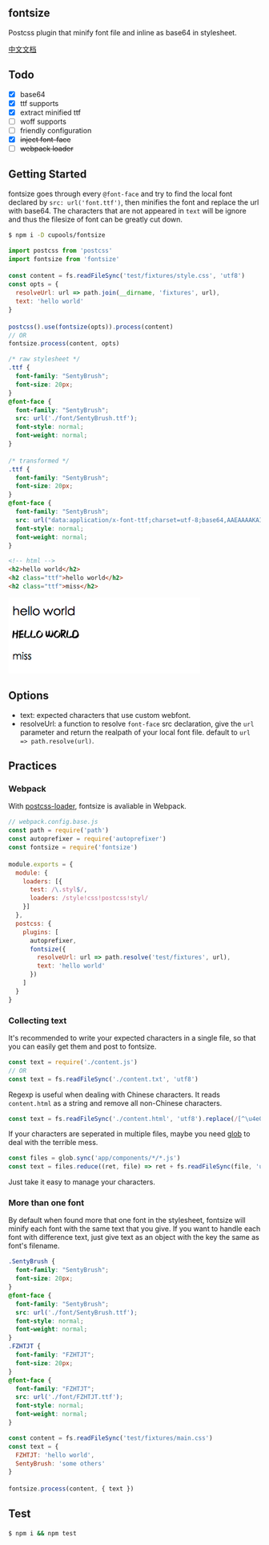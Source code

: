 ## fontsize

Postcss plugin that minify font file and inline as base64 in stylesheet.

[中文文档][]

## Todo

- [x] base64
- [x] ttf supports
- [x] extract minified ttf
- [ ] woff supports
- [ ] friendly configuration
- [x] <s>inject font-face</s>
- [ ] <s>webpack loader</s>

## Getting Started

fontsize goes through every `@font-face` and try to find the local font declared by `src: url('font.ttf')`, then minifies the font and replace the url with base64. The characters that are not appeared in `text` will be ignore and thus the filesize of font can be greatly cut down.

```bash
$ npm i -D cupools/fontsize
```

```js
import postcss from 'postcss'
import fontsize from 'fontsize'

const content = fs.readFileSync('test/fixtures/style.css', 'utf8')
const opts = {
  resolveUrl: url => path.join(__dirname, 'fixtures', url),
  text: 'hello world'
}

postcss().use(fontsize(opts)).process(content)
// OR
fontsize.process(content, opts)
```

```css
/* raw stylesheet */
.ttf {
  font-family: "SentyBrush";
  font-size: 20px;
}
@font-face {
  font-family: "SentyBrush";
  src: url('./font/SentyBrush.ttf');
  font-style: normal;
  font-weight: normal;
}

/* transformed */
.ttf {
  font-family: "SentyBrush";
  font-size: 20px;
}
@font-face {
  font-family: "SentyBrush";
  src: url("data:application/x-font-ttf;charset=utf-8;base64,AAEAAAAKAIAAAwAgT1MvMkHQFusAAACsAAA...");
  font-style: normal;
  font-weight: normal;
}
```

```html
<!-- html -->
<h2>hello world</h2>
<h2 class="ttf">hello world</h2>
<h2 class="ttf">miss</h2>
```

![example](docs/example.png)

## Options

- text: expected characters that use custom webfont.
- resolveUrl: a function to resolve `font-face` src declaration, give the `url` parameter and return the realpath of your local font file. default to `url => path.resolve(url)`.

## Practices

### Webpack

With [postcss-loader][], fontsize is avaliable in Webpack.

```js
// webpack.config.base.js
const path = require('path')
const autoprefixer = require('autoprefixer')
const fontsize = require('fontsize')

module.exports = {
  module: {
    loaders: [{
      test: /\.styl$/,
      loaders: /style!css!postcss!styl/
    }]
  },
  postcss: {
    plugins: [
      autoprefixer,
      fontsize({
        resolveUrl: url => path.resolve('test/fixtures', url),
        text: 'hello world'
      })
    ]
  }
}
```

### Collecting text

It's recommended to write your expected characters in a single file, so that you can easily get them and post to fontsize.

```js
const text = require('./content.js')
// OR
const text = fs.readFileSync('./content.txt', 'utf8')
```

Regexp is useful when dealing with Chinese characters. It reads `content.html` as a string and remove all non-Chinese characters.

```js
const text = fs.readFileSync('./content.html', 'utf8').replace(/[^\u4e00-\u9fa5]/g, '')
```

If your characters are seperated in multiple files, maybe you need [glob][] to deal with the terrible mess.

```js
const files = glob.sync('app/components/*/*.js')
const text = files.reduce((ret, file) => ret + fs.readFileSync(file, 'utf8'), '')
```

Just take it easy to manage your characters.

### More than one font

By default when found more that one font in the stylesheet, fontsize will minify each font with the same text that you give. If you want to handle each font with difference text, just give text as an object with the key the same as font's filename.

```css
.SentyBrush {
  font-family: "SentyBrush";
  font-size: 20px;
}
@font-face {
  font-family: "SentyBrush";
  src: url('./font/SentyBrush.ttf');
  font-style: normal;
  font-weight: normal;
}
.FZHTJT {
  font-family: "FZHTJT";
  font-size: 20px;
}
@font-face {
  font-family: "FZHTJT";
  src: url('./font/FZHTJT.ttf');
  font-style: normal;
  font-weight: normal;
}
```

```js
const content = fs.readFileSync('test/fixtures/main.css')
const text = {
  FZHTJT: 'hello world',
  SentyBrush: 'some others'
}

fontsize.process(content, { text })
```

## Test

```bash
$ npm i && npm test
```


[postcss-loader]: https://github.com/postcss/postcss-loader
[glob]: https://github.com/isaacs/node-glob
[中文文档]: README.ZH-CN.md

